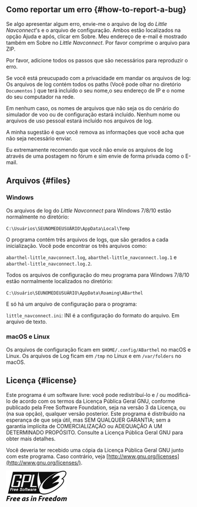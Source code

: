 ## Como reportar um erro {#how-to-report-a-bug}

Se algo apresentar algum erro, envie-me o arquivo de log do _Little Navconnect_'s  e o arquivo de configuração. Ambos estão localizados na opção Ajuda e após, clicar em Sobre. Meu endereço de e-mail é mostrado também em Sobre no _Little Navconnect_. Por favor comprime o arquivo para ZIP.

Por favor, adicione todos os passos que são necessários para reproduzir o erro.

Se você está preucupado com a privacidade em mandar os arquivos de log: Os arquivos de log contém todos os  paths (Você pode olhar no diretório `Documentos` ) que terá incluído o seu nome,o seu endereço de IP e o nome do seu computador na rede.

Em nenhum caso, os nomes de arquivos que não seja os do cenário do simulador de voo ou de configuração estará incluído. Nenhum nome ou arquivos de uso pessoal estará incluído nos arquivos de log.

A minha sugestão é que você remova as informações que você acha que não seja necessário enviar.

Eu extremamente recomendo que você não envie os arquivos de log através de uma postagem no fórum e sim envie de forma privada como o E-mail.

## Arquivos {#files}

### Windows

Os arquivos de log do _Little Navconnect_ para Windows 7/8/10 estão normalmente no diretório:

`C:\Usuários\SEUNOMEDEUSUÁRIO\AppData\Local\Temp`

O programa contém três arquivos de logs, que são gerados a cada inicialização. Você pode encontrar os três arquivos como:

`abarthel-little_navconnect.log`, `abarthel-little_navconnect.log.1` e `abarthel-little_navconnect.log.2`.

Todos os arquivos de configuração do meu programa para Windows 7/8/10 estão normalmente localizados no diretório:

`C:\Usuário\SEUNOMEDEUSUÁRIO\AppData\Roaming\ABarthel`

E só há um arquivo de configuração para o programa:

`little_navconnect.ini`: INI é a configuração do formato do arquivo. Em arquivo de texto.

### macOS e Linux

Os arquivos de configuração ficam em `$HOME/.config/ABarthel` no macOS e Linux. Os arquivos de Log ficam em `/tmp` no Linux e em `/var/folders` no macOS.

## Licença {#license}

Este programa é um software livre: você pode redistribuí-lo e / ou modificá-lo de acordo com os termos da Licença Pública Geral GNU, conforme publicado pela Free Software Foundation, seja na versão 3 da Licença, ou (na sua opção), qualquer versão posterior.
Este programa é distribuído na esperança de que seja útil, mas SEM QUALQUER GARANTIA; sem a garantia implícita de COMERCIALIZAÇÃO ou ADEQUAÇÃO A UM DETERMINADO PROPÓSITO. Consulte a Licença Pública Geral GNU para obter mais detalhes.

Você deveria ter recebido uma cópia da Licença Pública Geral GNU junto com este programa. Caso contrário, veja [http://www.gnu.org/licenses](http://www.gnu.org/licenses/).

![GPL V3](../images/gpl-v3-logo.jpg)
